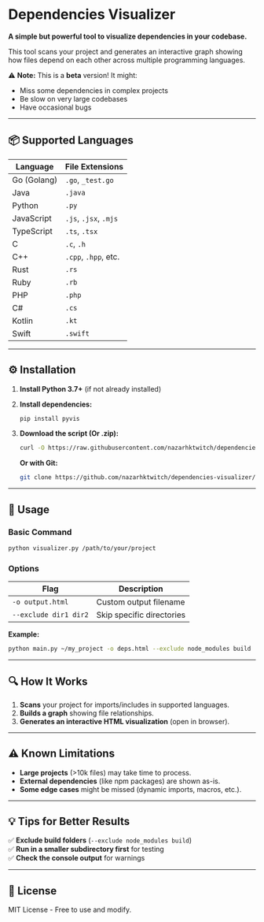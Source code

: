 # **Dependencies Visualizer**  

**A simple but powerful tool to visualize dependencies in your codebase.**  

This tool scans your project and generates an interactive graph showing how files depend on each other across multiple programming languages.  

⚠ **Note:** This is a **beta** version! It might:  

- Miss some dependencies in complex projects  
- Be slow on very large codebases  
- Have occasional bugs  

---

## **📦 Supported Languages**  

| Language     | File Extensions        |  
|--------------|------------------------|  
| Go (Golang)  | `.go`, `_test.go`      |  
| Java         | `.java`                |  
| Python       | `.py`                  |  
| JavaScript   | `.js`, `.jsx`, `.mjs`  |  
| TypeScript   | `.ts`, `.tsx`          |  
| C            | `.c`, `.h`             |  
| C++          | `.cpp`, `.hpp`, etc.   |  
| Rust         | `.rs`                  |  
| Ruby         | `.rb`                  |  
| PHP          | `.php`                 |  
| C#           | `.cs`                  |  
| Kotlin       | `.kt`                  |  
| Swift        | `.swift`               |  

---

## **⚙ Installation**  

1. **Install Python 3.7+** (if not already installed)  
2. **Install dependencies:**  
   ```bash
   pip install pyvis
   ```
3. **Download the script (Or .zip):**  
   ```bash
   curl -O https://raw.githubusercontent.com/nazarhktwitch/dependencies-visualizer/main/main.py
   ```

   **Or with Git:**
   ```bash
   git clone https://github.com/nazarhktwitch/dependencies-visualizer/
   ```

---

## **🚀 Usage**  

### **Basic Command**
```bash
python visualizer.py /path/to/your/project
```

### **Options**
 
| Flag                  | Description                          |  
|-----------------------|--------------------------------------|  
| `-o output.html`      | Custom output filename               |  
| `--exclude dir1 dir2` | Skip specific directories            |  

**Example:**

```bash
python main.py ~/my_project -o deps.html --exclude node_modules build
```

---

## **🔍 How It Works**  

1. **Scans** your project for imports/includes in supported languages.  
2. **Builds a graph** showing file relationships.  
3. **Generates an interactive HTML visualization** (open in browser).  

---

## **⚠ Known Limitations**  

- **Large projects** (>10k files) may take time to process.  
- **External dependencies** (like npm packages) are shown as-is.  
- **Some edge cases** might be missed (dynamic imports, macros, etc.).  

---

## **💡 Tips for Better Results**  

✅ **Exclude build folders** (`--exclude node_modules build`)  
✅ **Run in a smaller subdirectory first** for testing  
✅ **Check the console output** for warnings  

---

## **📄 License**

MIT License - Free to use and modify.